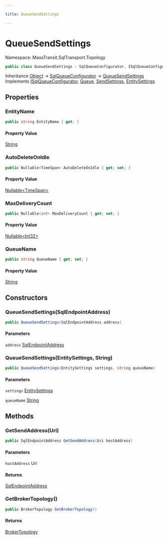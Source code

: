 ```yaml
---

title: QueueSendSettings

---
```


# QueueSendSettings

Namespace: MassTransit.SqlTransport.Topology

```csharp
public class QueueSendSettings : SqlQueueConfigurator, ISqlQueueConfigurator, Queue, SendSettings, EntitySettings
```

Inheritance [Object](https://learn.microsoft.com/en-us/dotnet/api/system.object) → [SqlQueueConfigurator](../masstransit-sqltransport-configuration/sqlqueueconfigurator) → [QueueSendSettings](../masstransit-sqltransport-topology/queuesendsettings)<br/>
Implements [ISqlQueueConfigurator](../masstransit/isqlqueueconfigurator), [Queue](../masstransit-sqltransport-topology/queue), [SendSettings](../masstransit-sqltransport/sendsettings), [EntitySettings](../masstransit-sqltransport/entitysettings)

## Properties

### **EntityName**

```csharp
public string EntityName { get; }
```

#### Property Value

[String](https://learn.microsoft.com/en-us/dotnet/api/system.string)<br/>

### **AutoDeleteOnIdle**

```csharp
public Nullable<TimeSpan> AutoDeleteOnIdle { get; set; }
```

#### Property Value

[Nullable\<TimeSpan\>](https://learn.microsoft.com/en-us/dotnet/api/system.nullable-1)<br/>

### **MaxDeliveryCount**

```csharp
public Nullable<int> MaxDeliveryCount { get; set; }
```

#### Property Value

[Nullable\<Int32\>](https://learn.microsoft.com/en-us/dotnet/api/system.nullable-1)<br/>

### **QueueName**

```csharp
public string QueueName { get; set; }
```

#### Property Value

[String](https://learn.microsoft.com/en-us/dotnet/api/system.string)<br/>

## Constructors

### **QueueSendSettings(SqlEndpointAddress)**

```csharp
public QueueSendSettings(SqlEndpointAddress address)
```

#### Parameters

`address` [SqlEndpointAddress](../masstransit/sqlendpointaddress)<br/>

### **QueueSendSettings(EntitySettings, String)**

```csharp
public QueueSendSettings(EntitySettings settings, string queueName)
```

#### Parameters

`settings` [EntitySettings](../masstransit-sqltransport/entitysettings)<br/>

`queueName` [String](https://learn.microsoft.com/en-us/dotnet/api/system.string)<br/>

## Methods

### **GetSendAddress(Uri)**

```csharp
public SqlEndpointAddress GetSendAddress(Uri hostAddress)
```

#### Parameters

`hostAddress` Uri<br/>

#### Returns

[SqlEndpointAddress](../masstransit/sqlendpointaddress)<br/>

### **GetBrokerTopology()**

```csharp
public BrokerTopology GetBrokerTopology()
```

#### Returns

[BrokerTopology](../masstransit-sqltransport-topology/brokertopology)<br/>
